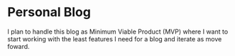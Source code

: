 # Personal Blog

I plan to handle this blog as Minimum Viable Product (MVP) where I want to start working with the least features I need for a blog and iterate as move foward.
